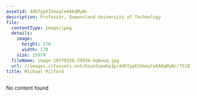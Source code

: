```yaml
---
assetid: 4dhTypX3VmayCe6A6qMyWc
description: Professor, Queensland University of Technology
file:
  contentType: image/jpeg
  details:
    image:
      height: 170
      width: 170
    size: 15979
  fileName: image-20170228-29936-9q6wuq.jpg
  url: //images.ctfassets.net/bsux5spekp1p/4dhTypX3VmayCe6A6qMyWc/f518181660a20929b6cbb30344c11654/image-20170228-29936-9q6wuq.jpg
title: Michael Milford
---
```

No content found